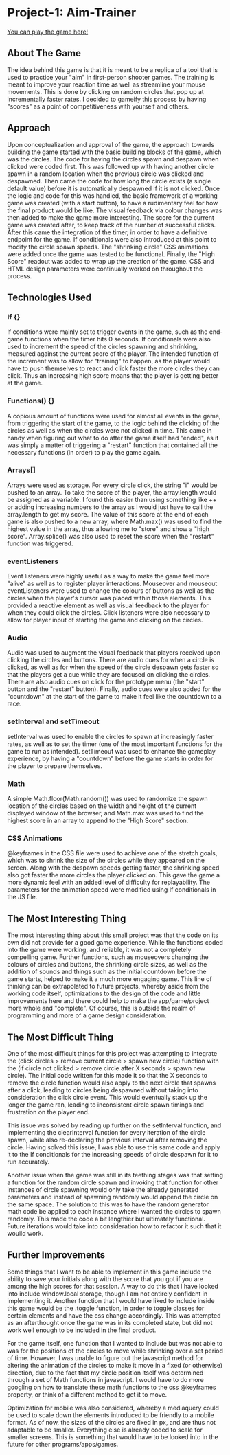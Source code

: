# Project-1: Aim-Trainer

[You can play the game here!](https://ansars-aimtrainer.netlify.app/)

## About The Game
The idea behind this game is that it is meant to be a replica of a tool that is used to practice your "aim" in first-person shooter games. The training is meant to improve your reaction time as well as streamline your mouse movements. This is done by clicking on random circles that pop up at incrementally faster rates. I decided to gameify this process by having "scores" as a point of competitiveness with yourself and others. 

## Approach
Upon conceptualization and approval of the game, the approach towards building the game started with the basic building blocks of the game, which was the circles. The code for having the circles spawn and despawn when clicked were coded first. This was followed up with having another circle spawn in a random location when the previous circle was clicked and despawned. Then came the code for how long the circle exists (a single default value) before it is automatically despawned if it is not clicked. Once the logic and code for this was handled, the basic framework of a working game was created (with a start button), to have a rudimentary feel for how the final product would be like. The visual feedback via colour changes was then added to make the game more interesting. The score for the current game was created after, to keep track of the number of successful clicks. After this came the integration of the timer, in order to have a definitive endpoint for the game. If conditionals were also introduced at this point to modify the circle spawn speeds. The "shrinking circle" CSS animations were added once the game was tested to be functional. Finally, the "High Score" readout was added to wrap up the creation of the game. CSS and HTML design parameters were continually worked on throughout the process. 

## Technologies Used

### If {}
If conditions were mainly set to trigger events in the game, such as the end-game functions when the timer hits 0 seconds. If conditionals were also used to increment the speed of the circles spawning and shrinking, measured against the current score of the player. The intended function of the increment was to allow for "training" to happen, as the player would have to push themselves to react and click faster the more circles they can click. Thus an increasing high score means that the player is getting better at the game. 

### Functions() {}
A copious amount of functions were used for almost all events in the game, from triggering the start of the game, to the logic behind the clicking of the circles as well as when the circles were not clicked in time. This came in handy when figuring out what to do after the game itself had "ended", as it was simply a matter of triggering a "restart" function that contained all the necessary functions (in order) to play the game again.

### Arrays[]
Arrays were used as storage. For every circle click, the string "i" would be pushed to an array. To take the score of the player, the array.length would be assigned as a variable. I found this easier than using something like ++ or adding increasing numbers to the array as I would just have to call the array.length to get my score. The value of this score at the end of each game is also pushed to a new array, where Math.max() was used to find the highest value in the array, thus allowing me to "store" and show a "high score". Array.splice() was also used to reset the score when the "restart" function was triggered. 

### eventListeners
Event listeners were highly useful as a way to make the game feel more "alive" as well as to register player interactions. Mouseover and mouseout eventListeners were used to change the colours of buttons as well as the circles when the player's cursor was placed within those elements. This provided a reactive element as well as visual feedback to the player for when they could click the circles. Click listeners were also necessary to allow for player input of starting the game and clicking on the circles.

### Audio
Audio was used to augment the visual feedback that players received upon clicking the circles and buttons. There are audio cues for when a circle is clicked, as well as for when the speed of the circle despawn gets faster so that the players get a cue while they are focused on clicking the circles. There are also audio cues on click for the prototype menu (the "start" button and the "restart" button). Finally, audio cues were also added for the "countdown" at the start of the game to make it feel like the countdown to a race. 

### setInterval and setTimeout
setInterval was used to enable the circles to spawn at increasingly faster rates, as well as to set the timer (one of the most important functions for the game to run as intended). setTimeout was used to enhance the gameplay experience, by having a "countdown" before the game starts in order for the player to prepare themselves. 

### Math
A simple Math.floor(Math.random()) was used to randomize the spawn location of the circles based on the width and height of the current displayed window of the browser, and Math.max was used to find the highest score in an array to append to the "High Score" section. 

### CSS Animations
@keyframes in the CSS file were used to achieve one of the stretch goals, which was to shrink the size of the circles while they appeared on the screen. Along with the despawn speeds getting faster, the shrinking speed also got faster the more circles the player clicked on. This gave the game a more dynamic feel with an added level of difficulty for replayability. The parameters for the animation speed were modified using If conditionals in the JS file. 

## The Most Interesting Thing
The most interesting thing about this small project was that the code on its own did not provide for a good game experience. While the functions coded into the game were working, and reliable, it was not a completely compelling game. Further functions, such as mouseovers changing the colours of circles and buttons, the shrinking circle sizes, as well as the addition of sounds and things such as the initial countdown before the game starts, helped to make it a much more engaging game. This line of thinking can be extrapolated to future projects, whereby aside from the working code itself, optimizations to the design of the code and little improvements here and there could help to make the app/game/project more whole and "complete". Of course, this is outside the realm of programming and more of a game design consideration. 

## The Most Difficult Thing 
One of the most difficult things for this project was attempting to integrate the (click circles > remove current circle > spawn new circle) function with the (if circle not clicked > remove circle after X seconds > spawn new circle). The initial code written for this made it so that the X seconds to remove the circle function would also apply to the next circle that spawns after a click, leading to circles being despawned without taking into consideration the click circle event. This would eventually stack up the longer the game ran, leading to inconsistent circle spawn timings and frustration on the player end.

This issue was solved by reading up further on the setInterval function, and implementing the clearInterval function for every iteration of the circle spawn, while also re-declaring the previous interval after removing the circle. Having solved this issue, I was able to use this same code and apply it to the If conditionals for the increasing speeds of circle despawn for it to run accurately. 

Another issue when the game was still in its teething stages was that setting a function for the random circle spawn and invoking that function for other instances of circle spawning would only take the already generated parameters and instead of spawning randomly would append the circle on the same space. The solution to this was to have the random generator math code be applied to each instance where i wanted the circles to spawn randomly. This made the code a bit lengthier but ultimately functional. Future iterations would take into consideration how to refactor it such that it wouild work. 

## Further Improvements
Some things that I want to be able to implement in this game include the ability to save your initials along with the score that you got if you are among the high scores for that session. A way to do this that I have looked into include window.local storage, though I am not entirely confident in implementing it. Another function that I would have liked to include inside this game would be the .toggle function, in order to toggle classes for certain elements and have the css change accordingly. This was attempted as an afterthought once the game was in its completed state, but did not work well enough to be included in the final product.

For the game itself, one function that I wanted to include but was not able to was for the positions of the circles to move while shrinking over a set period of time. However, I was unable to figure out the javascript method for altering the animation of the circles to make it move in a fixed (or otherwise) direction, due to the fact that my circle position itself was determined through a set of Math functions in javascript. I would have to do more googling on how to translate these math functions to the css @keyframes property, or think of a different method to get it to move.

Optimization for mobile was also considered, whereby a mediaquery could be used to scale down the elements introduced to be friendly to a mobile format. As of now, the sizes of the circles are fixed in px, and are thus not adaptable to be smaller. Everything else is already coded to scale for smaller screens. This is something that would have to be looked into in the future for other programs/apps/games. 